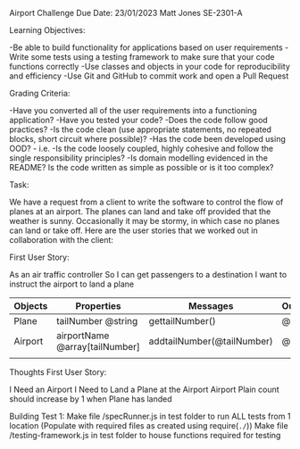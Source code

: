 Airport Challenge 
Due Date: 23/01/2023
Matt Jones
SE-2301-A

Learning Objectives:

-Be able to build functionality for applications based on user requirements
-Write some tests using a testing framework to make sure that your code functions correctly
-Use classes and objects in your code for reproducibility and efficiency
-Use Git and GitHub to commit work and open a Pull Request

Grading Criteria:

-Have you converted all of the user requirements into a functioning application?
-Have you tested your code?
-Does the code follow good practices?
    -Is the code clean (use appropriate statements, no repeated blocks, short circuit where possible)?
    -Has the code been developed using OOD? - i.e.
        -Is the code loosely coupled, highly cohesive and follow the single responsibility principles?
        -Is domain modelling evidenced in the README?
Is the code written as simple as possible or is it too complex?

Task:

We have a request from a client to write the software to control the flow of planes at an airport. The planes can land and take off provided that the weather is sunny. Occasionally it may be stormy, in which case no planes can land or take off.  Here are the user stories that we worked out in collaboration with the client:

First User Story:

As an air traffic controller
So I can get passengers to a destination
I want to instruct the airport to land a plane

| Objects | Properties                     | Messages                   | Outputs |
| ------- | ------------------------------ | -------------------------- | ------- |
| Plane   | tailNumber @string             | gettailNumber()            | @string |
| Airport | airportName @array[tailNumber] | addtailNumber(@tailNumber) | @void   |
|         |                                |                            |         |

Thoughts First User Story:

I Need an Airport
I Need to Land a Plane at the Airport
Airport Plain count should increase by 1 when Plane has landed

Building Test 1:
Make file /specRunner.js in test folder to run ALL tests from 1 location (Populate with required files as created using require(`./`))
Make file /testing-framework.js in test folder to house functions required for testing